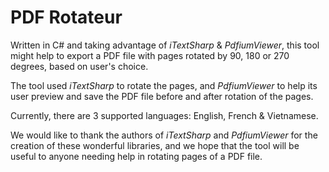 # PDF Rotateur

Written in C# and taking advantage of *iTextSharp* & *PdfiumViewer*, this tool might help to export a PDF file with pages rotated by 90, 180 or 270 degrees, based on user's choice.

The tool used *iTextSharp* to rotate the pages, and *PdfiumViewer* to help its user preview and save the PDF file before and after rotation of the pages.

Currently, there are 3 supported languages: English, French & Vietnamese.

We would like to thank the authors of *iTextSharp* and *PdfiumViewer* for the creation of these wonderful libraries, and we hope that the tool will be useful to anyone needing help in rotating pages of a PDF file.
